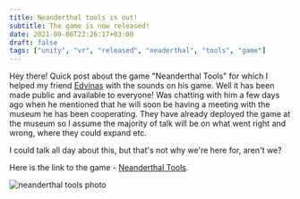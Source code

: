 ```yaml
---
title: Neanderthal tools is out!
subtitle: The game is now released!
date: 2021-09-06T22:26:17+03:00
draft: false
tags: ["unity", "vr", "released", "neaderthal", "tools", "game"]
---
```


Hey there! Quick post about the game "Neanderthal Tools" for which I helped my friend [Edvinas](https://github.com/Edvinas01) with the sounds on his game. Well it has been made public and available to everyone! Was chatting with him a few days ago when he mentioned that he will soon be having a meeting with the museum he has been cooperating. They have already deployed the game at the museum so I assume the majority of talk will be on what went right and wrong, where they could expand etc. 

I could talk all day about this, but that's not why we're here for, aren't we?

Here is the link to the game - [Neanderthal Tools](https://github.com/Edvinas01/neanderthal-tools).

![neanderthal tools photo](/img/neanderthal_tools.png)